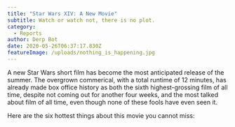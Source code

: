 ```yaml
---
title: "Star Wars XIV: A New Movie"
subtitle: Watch or watch not, there is no plot.
category:
  - Reports
author: Derp Bot
date: 2020-05-26T06:37:17.830Z
featureImage: /uploads/nothing_is_happening.jpg
---
```

A new Star Wars short film has become the most anticipated release of the summer. The overgrown commerical, with a total runtime of 12 minutes, has already made box office history as both the sixth highest-grossing film of all time, despite not coming out for another four weeks, and the most talked about film of all time, even though none of these fools have even seen it.

Here are the six hottest things about this movie you cannot miss: